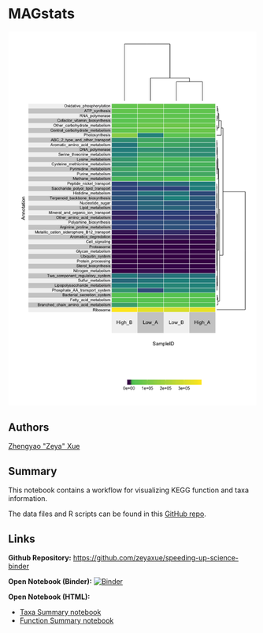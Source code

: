 # MAGstats

![Final visualization](img/taxa-and-function-summary.png)

## Authors

[Zhengyao "Zeya" Xue](https://orcid.org/0000-0002-4930-8212)

## Summary

This notebook contains a workflow for visualizing KEGG function and taxa information.

The data files and R scripts can be found in this [GitHub repo](https://github.com/zeyaxue/speeding-up-science-binder).

## Links

**Github Repository:** <https://github.com/zeyaxue/speeding-up-science-binder>

**Open Notebook (Binder):** [![Binder](http://mybinder.org/badge_logo.svg)](https://mybinder.org/v2/gh/zeyaxue/speeding-up-science-binder/master?urlpath=rstudio)

**Open Notebook (HTML):** 

* [Taxa Summary notebook](taxa-summary-notebook.html)
* [Function Summary notebook](function-summary-notebook.html)

